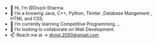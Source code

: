 - 👋 Hi, I’m @Divjot-Sharma
- 👀 I’m a knowing Java, C++, Python, Tkinter ,Database Mangement , HTML and CSS. 
- 🌱 I’m currently learning Competitive Programming ...
- 💞️ I’m looking to collaborate on Web Development.
- 📫 Reach me at -> divjot.2050@gmail.com


<!---
Divjot-Sharma/Divjot-Sharma is a ✨ special ✨ repository because its `README.md` (this file) appears on your GitHub profile.
You can click the Preview link to take a look at your changes.
--->
